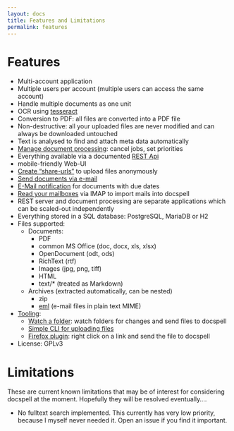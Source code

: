 ```yaml
---
layout: docs
title: Features and Limitations
permalink: features
---
```


# Features

- Multi-account application
- Multiple users per account (multiple users can access the same
  account)
- Handle multiple documents as one unit
- OCR using [tesseract](https://github.com/tesseract-ocr/tesseract)
- Conversion to PDF: all files are converted into a PDF file
- Non-destructive: all your uploaded files are never modified and can
  always be downloaded untouched
- Text is analysed to find and attach meta data automatically
- [Manage document processing](doc/processing): cancel jobs, set
  priorities
- Everything available via a documented [REST Api](api)
- mobile-friendly Web-UI
- [Create “share-urls”](doc/uploading#anonymous-upload) to upload files
  anonymously
- [Send documents via e-mail](doc/mailitem)
- [E-Mail notification](doc/notifydueitems) for documents with due dates
- [Read your mailboxes](doc/scanmailbox) via IMAP to import mails into
  docspell
- REST server and document processing are separate applications which
  can be scaled-out independently
- Everything stored in a SQL database: PostgreSQL, MariaDB or H2
- Files supported:
  - Documents:
    - PDF
    - common MS Office (doc, docx, xls, xlsx)
    - OpenDocument (odt, ods)
    - RichText (rtf)
    - Images (jpg, png, tiff)
    - HTML
    - text/* (treated as Markdown)
  - Archives (extracted automatically, can be nested)
    - zip
    - [eml](https://en.wikipedia.org/wiki/Email#Filename_extensions)
      (e-mail files in plain text MIME)
- [Tooling](doc/tools):
  - [Watch a folder](doc/tools/consumedir): watch folders for changes
    and send files to docspell
  - [Simple CLI for uploading files](doc/tools/ds)
  - [Firefox plugin](doc/tools/browserext): right click on a link and
    send the file to docspell
- License: GPLv3


# Limitations

These are current known limitations that may be of interest for
considering docspell at the moment. Hopefully they will be resolved
eventually….

- No fulltext search implemented. This currently has very low
  priority, because I myself never needed it. Open an issue if you
  find it important.
